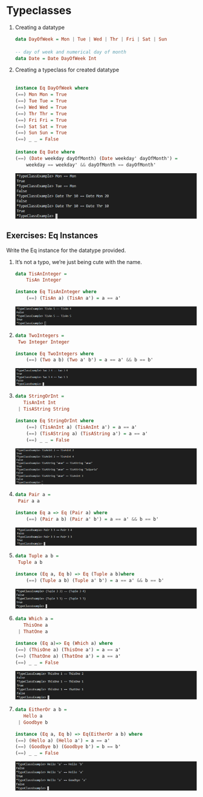 # Typeclasses

1. Creating a datatype

    ```Haskell
    data DayOfWeek = Mon | Tue | Wed | Thr | Fri | Sat | Sun

    -- day of week and numerical day of month
    data Date = Date DayOfWeek Int
    ```

2. Creating a typeclass for created datatype

    ```Haskell

    instance Eq DayOfWeek where
    (==) Mon Mon = True
    (==) Tue Tue = True
    (==) Wed Wed = True
    (==) Thr Thr = True
    (==) Fri Fri = True
    (==) Sat Sat = True
    (==) Sun Sun = True
    (==) _ _ = False

    instance Eq Date where
    (==) (Date weekday dayOfMonth) (Date weekday' dayOfMonth') = 
        weekday == weekday' && dayOfMonth == dayOfMonth'
    ```

    ![Output](img/cmd40.png)

## Exercises: Eq Instances

Write the Eq instance for the datatype provided.
1. It’s not a typo, we’re just being cute with the name.
    ```haskell
    data TisAnInteger =
        TisAn Integer
    ```
    ```haskell
    instance Eq TisAnInteger where
        (==) (TisAn a) (TisAn a') = a == a'
    ```

    ![TisAnInteger](img/cmd41.png)

2. ```haskell
   data TwoIntegers =
    Two Integer Integer
    ```
    ```Haskell
    instance Eq TwoIntegers where
        (==) (Two a b) (Two a' b') = a == a' && b == b'
    ```
    ![TwoIntegers](img/cmd42.png)

3. ```haskell
   data StringOrInt =
      TisAnInt Int
    | TisAString String
    ```
    ```haskell
    instance Eq StringOrInt where
        (==) (TisAnInt a) (TisAnInt a') = a == a'
        (==) (TisAString a) (TisAString a') = a == a'
        (==) _ _ = False
    ```
    ![TisAString](img/cmd43.png)

4. ```haskell
   data Pair a =
    Pair a a
    ```
    ```haskell
    instance Eq a => Eq (Pair a) where
        (==) (Pair a b) (Pair a' b') = a == a' && b == b'
    ```
    ![TisAString](img/cmd44.png)

5. ```haskell
   data Tuple a b =
    Tuple a b
    ```
    ```haskell
    instance (Eq a, Eq b) => Eq (Tuple a b)where
        (==) (Tuple a b) (Tuple a' b') = a == a' && b == b'
    ```
    ![TisAString](img/cmd47.png)

6. ```haskell
   data Which a =
      ThisOne a
    | ThatOne a
    ```
    ```haskell
   instance (Eq a)=> Eq (Which a) where
    (==) (ThisOne a) (ThisOne a') = a == a'
    (==) (ThatOne a) (ThatOne a') = a == a'
    (==) _ _ = False
    ```
    ![TisAString](img/cmd45.png)

7. ```haskell
   data EitherOr a b =
      Hello a
    | Goodbye b
    ```
    ```haskell
   instance (Eq a, Eq b) => Eq(EitherOr a b) where
    (==) (Hello a) (Hello a') = a == a'
    (==) (Goodbye b) (Goodbye b') = b == b'
    (==) _ _ = False
    ```
    ![TisAString](img/cmd46.png)

